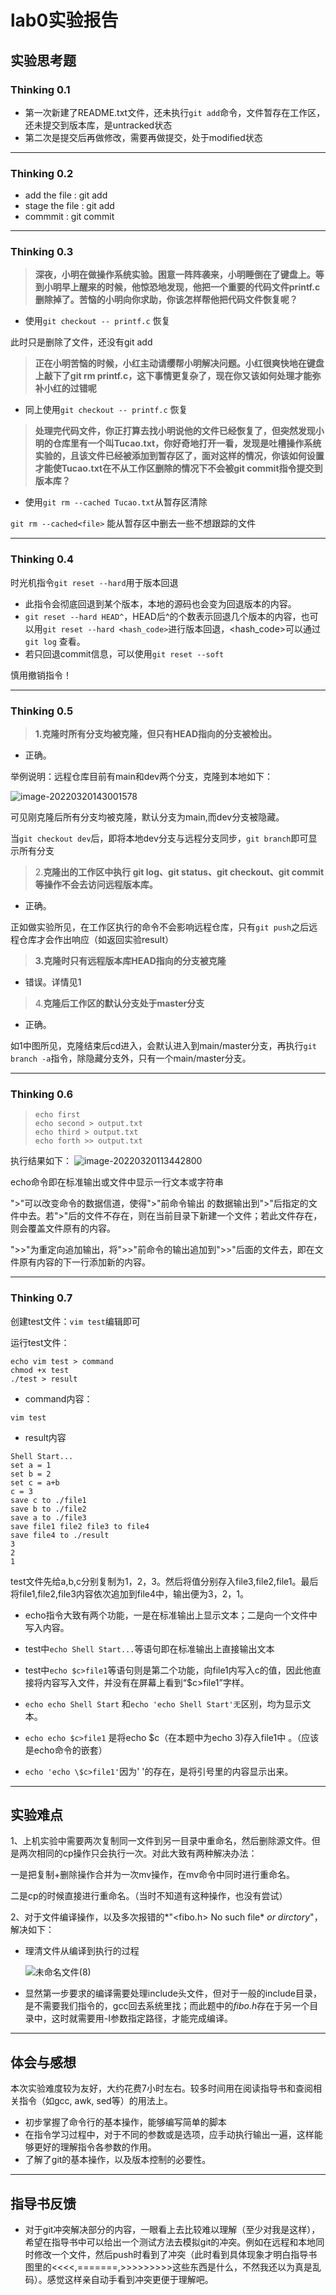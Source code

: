 # lab0实验报告

## 实验思考题

### Thinking 0.1

- 第一次新建了README.txt文件，还未执行`git add`命令，文件暂存在工作区，还未提交到版本库，是untracked状态
- 第二次是提交后再做修改，需要再做提交，处于modified状态

------

### Thinking 0.2

- add the file : git add
- stage the file : git add
- commmit : git commit

------

### Thinking 0.3

> **深夜，小明在做操作系统实验。困意一阵阵袭来，小明睡倒在了键盘上。等到小明早上醒来的时候，他惊恐地发现，他把一个重要的代码文件printf.c删除掉了。苦恼的小明向你求助，你该怎样帮他把代码文件恢复呢？**

- 使用`git checkout -- printf.c` 恢复

此时只是删除了文件，还没有git add



> **正在小明苦恼的时候，小红主动请缨帮小明解决问题。小红很爽快地在键盘上敲下了git rm printf.c，这下事情更复杂了，现在你又该如何处理才能弥补小红的过错呢**

- 同上使用`git checkout -- printf.c` 恢复



> **处理完代码文件，你正打算去找小明说他的文件已经恢复了，但突然发现小明的仓库里有一个叫Tucao.txt，你好奇地打开一看，发现是吐槽操作系统实验的，且该文件已经被添加到暂存区了，面对这样的情况，你该如何设置才能使Tucao.txt在不从工作区删除的情况下不会被git commit指令提交到版本库？**

- 使用`git rm --cached Tucao.txt`从暂存区清除

`git rm --cached<file>` 能从暂存区中删去一些不想跟踪的文件

------

### Thinking 0.4

时光机指令`git reset --hard`用于版本回退

- 此指令会彻底回退到某个版本，本地的源码也会变为回退版本的内容。
- `git reset --hard HEAD^`，HEAD后^的个数表示回退几个版本的内容，也可以用`git reset --hard <hash_code>`进行版本回退，<hash_code>可以通过`git log` 查看。
- 若只回退commit信息，可以使用`git reset --soft`

慎用撤销指令！

------

### Thinking 0.5

> **1.克隆时所有分支均被克隆，但只有HEAD指向的分支被检出。**

- 正确。

举例说明：远程仓库目前有main和dev两个分支，克隆到本地如下：

![image-20220320143001578](C:\Users\WYF\AppData\Roaming\Typora\typora-user-images\image-20220320143001578.png)

可见刚克隆后所有分支均被克隆，默认分支为main,而dev分支被隐藏。

当`git checkout dev`后，即将本地dev分支与远程分支同步，`git branch`即可显示所有分支



> 2.**克隆出的工作区中执行 git log、git status、git checkout、git commit等操作不会去访问远程版本库。**

- 正确。

正如做实验所见，在工作区执行的命令不会影响远程仓库，只有`git push`之后远程仓库才会作出响应（如返回实验result）



> **3.克隆时只有远程版本库HEAD指向的分支被克隆**

- 错误。详情见1




> 4.**克隆后工作区的默认分支处于master分支**

- 正确。

如1中图所见，克隆结束后cd进入，会默认进入到main/master分支，再执行`git branch -a`指令，除隐藏分支外，只有一个main/master分支。

------

### Thinking 0.6

> ```shell
> echo first
> echo second > output.txt
> echo third > output.txt
> echo forth >> output.txt
> ```

执行结果如下：
![image-20220320113442800](C:\Users\WYF\AppData\Roaming\Typora\typora-user-images\image-20220320113442800.png)

echo命令即在标准输出或文件中显示一行文本或字符串

">"可以改变命令的数据信道，使得">"前命令输出 的数据输出到">"后指定的文件中去。若">"后的文件不存在，则在当前目录下新建一个文件；若此文件存在，则会覆盖文件原有的内容。

">>"为重定向追加输出，将">>"前命令的输出追加到">>"后面的文件去，即在文件原有内容的下一行添加新的内容。

------

### Thinking 0.7

创建test文件：`vim test`编辑即可

运行test文件：

```shell
echo vim test > command
chmod +x test
./test > result
```

- command内容：

```
vim test
```

- result内容

```shell
Shell Start...
set a = 1
set b = 2
set c = a+b
c = 3
save c to ./file1
save b to ./file2
save a to ./file3
save file1 file2 file3 to file4
save file4 to ./result
3
2
1
```

test文件先给a,b,c分别复制为1，2，3。然后将值分别存入file3,file2,file1。最后将file1,file2,file3内容依次追加到file4中，输出便为3，2，1。

- echo指令大致有两个功能，一是在标准输出上显示文本；二是向一个文件中写入内容。

- test中`echo Shell Start...`等语句即在标准输出上直接输出文本
- test中`echo $c>file1`等语句则是第二个功能，向file1内写入c的值，因此他直接将内容写入文件，并没有在屏幕上看到“$c>file1”字样。
- `echo echo Shell Start` 和`echo 'echo Shell Start'无`区别，均为显示文本。
- `echo echo $c>file1` 是将echo $c（在本题中为echo 3)存入file1中 。（应该是echo命令的嵌套）
- `echo 'echo \$c>file1'`因为' '的存在，是将引号里的内容显示出来。

------

## 实验难点

1、上机实验中需要两次复制同一文件到另一目录中重命名，然后删除源文件。但是两次相同的cp操作只会执行一次。对此大致有两种解决办法：

一是把复制+删除操作合并为一次mv操作，在mv命令中同时进行重命名。

二是cp的时候直接进行重命名。（当时不知道有这种操作，也没有尝试）

2、对于文件编译操作，以及多次报错的*"<fibo.h> No such file* *or dirctory*"，解决如下：

- 理清文件从编译到执行的过程

  ![未命名文件(8)](C:\Users\WYF\Desktop\未命名文件(8).png)

- 显然第一步要求的编译需要处理include头文件，但对于一般的include目录，是不需要我们指令的，gcc回去系统里找；而此题中的*fibo.h*存在于另一个目录中，这时就需要用-I参数指定路径，才能完成编译。

------



## 体会与感想

本次实验难度较为友好，大约花费7小时左右。较多时间用在阅读指导书和查阅相关指令（如gcc, awk, sed等）的用法上。

- 初步掌握了命令行的基本操作，能够编写简单的脚本
- 在指令学习过程中，对于不同的参数或是选项，应手动执行输出一遍，这样能够更好的理解指令各参数的作用。
- 了解了git的基本操作，以及版本控制的必要性。

------

## 指导书反馈

- 对于git冲突解决部分的内容，一眼看上去比较难以理解（至少对我是这样），希望在指导书中可以给出一个测试方法去模拟git的冲突。例如在远程和本地同时修改一个文件，然后push时看到了冲突（此时看到具体现象才明白指导书图里的<<<<,=======,>>>>>>>>>这些东西是什么，不然我还以为真是乱码）。感觉这样亲自动手看到冲突更便于理解吧。

